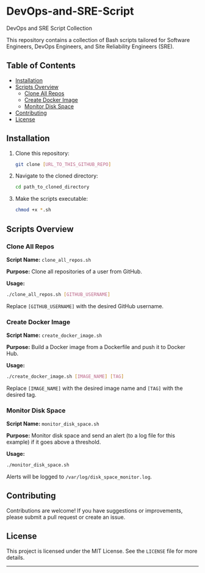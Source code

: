 # DevOps-and-SRE-Script
DevOps and SRE Script Collection

This repository contains a collection of Bash scripts tailored for Software Engineers, DevOps Engineers, and Site Reliability Engineers (SRE).

## Table of Contents

- [Installation](#installation)
- [Scripts Overview](#scripts-overview)
  - [Clone All Repos](#clone-all-repos)
  - [Create Docker Image](#create-docker-image)
  - [Monitor Disk Space](#monitor-disk-space)
- [Contributing](#contributing)
- [License](#license)

## Installation

1. Clone this repository:
   ```bash
   git clone [URL_TO_THIS_GITHUB_REPO]
   ```
2. Navigate to the cloned directory:
   ```bash
   cd path_to_cloned_directory
   ```
3. Make the scripts executable:
   ```bash
   chmod +x *.sh
   ```

## Scripts Overview

### Clone All Repos

**Script Name:** `clone_all_repos.sh`

**Purpose:** Clone all repositories of a user from GitHub.

**Usage:**
```bash
./clone_all_repos.sh [GITHUB_USERNAME]
```

Replace `[GITHUB_USERNAME]` with the desired GitHub username.

### Create Docker Image

**Script Name:** `create_docker_image.sh`

**Purpose:** Build a Docker image from a Dockerfile and push it to Docker Hub.

**Usage:**
```bash
./create_docker_image.sh [IMAGE_NAME] [TAG]
```

Replace `[IMAGE_NAME]` with the desired image name and `[TAG]` with the desired tag.

### Monitor Disk Space

**Script Name:** `monitor_disk_space.sh`

**Purpose:** Monitor disk space and send an alert (to a log file for this example) if it goes above a threshold.

**Usage:**
```bash
./monitor_disk_space.sh
```

Alerts will be logged to `/var/log/disk_space_monitor.log`.

## Contributing

Contributions are welcome! If you have suggestions or improvements, please submit a pull request or create an issue.

## License

This project is licensed under the MIT License. See the `LICENSE` file for more details.

---
